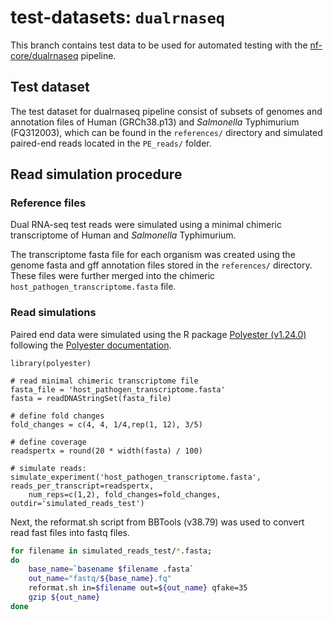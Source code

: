 # test-datasets: `dualrnaseq`
This branch contains test data to be used for automated testing with the [nf-core/dualrnaseq](https://github.com/nf-core/dualrnaseq) pipeline.

## Test dataset

The test dataset for dualrnaseq pipeline consist of subsets of genomes and annotation files of Human (GRCh38.p13) and *Salmonella* Typhimurium (FQ312003), which can be found in the `references/` directory and simulated paired-end reads located in the `PE_reads/` folder. 

## Read simulation procedure

### Reference files

Dual RNA-seq test reads were simulated using a minimal chimeric transcriptome of Human and *Salmonella* Typhimurium.

The transcriptome fasta file for each organism was created using the genome fasta and gff annotation files stored in the `references/` directory. These files were further merged into the chimeric `host_pathogen_transcriptome.fasta` file.  

### Read simulations

Paired end data were simulated using the R package [Polyester (v1.24.0)](https://bioconductor.org/packages/release/bioc/html/polyester.html) following the [Polyester documentation](https://bioconductor.org/packages/release/bioc/vignettes/polyester/inst/doc/polyester.html).

```{r}
library(polyester)

# read minimal chimeric transcriptome file
fasta_file = 'host_pathogen_transcriptome.fasta'
fasta = readDNAStringSet(fasta_file)

# define fold changes
fold_changes = c(4, 4, 1/4,rep(1, 12), 3/5)

# define coverage
readspertx = round(20 * width(fasta) / 100)

# simulate reads:
simulate_experiment('host_pathogen_transcriptome.fasta', reads_per_transcript=readspertx,
    num_reps=c(1,2), fold_changes=fold_changes, outdir='simulated_reads_test')

```

Next, the reformat.sh script from BBTools (v38.79) was used to convert read fast files into fastq files. 

```bash
for filename in simulated_reads_test/*.fasta;
do
	base_name=`basename $filename .fasta`
	out_name="fastq/${base_name}.fq"
	reformat.sh in=$filename out=${out_name} qfake=35
	gzip ${out_name}
done
```
